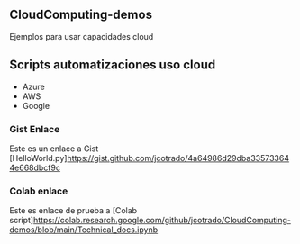 ## CloudComputing-demos
Ejemplos para usar capacidades cloud

## Scripts automatizaciones uso cloud 
* Azure
* AWS
* Google

### Gist Enlace
Este es un enlace a Gist [HelloWorld.py]https://gist.github.com/jcotrado/4a64986d29dba335733644e668dbcf9c

### Colab enlace
Este es enlace de prueba a [Colab script]https://colab.research.google.com/github/jcotrado/CloudComputing-demos/blob/main/Technical_docs.ipynb

